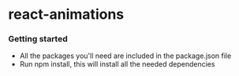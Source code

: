 # react-animations


### Getting started

- All the packages you'll need are included in the package.json file
- Run npm install, this will install all the needed dependencies